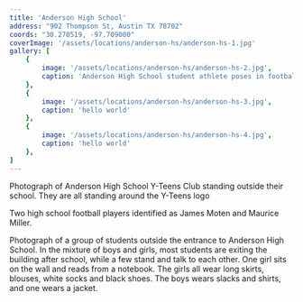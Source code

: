 ```yaml
---
title: 'Anderson High School'
address: "902 Thompson St, Austin TX 78702"
coords: "30.270519, -97.709000"
coverImage: '/assets/locations/anderson-hs/anderson-hs-1.jpg'
gallery: [
    {
        image: '/assets/locations/anderson-hs/anderson-hs-2.jpg',
        caption: 'Anderson High School student athlete poses in football uniform in center position.'
    },
    {
        image: '/assets/locations/anderson-hs/anderson-hs-3.jpg',
        caption: 'hello world'
    },
    {
        image: '/assets/locations/anderson-hs/anderson-hs-4.jpg',
        caption: 'hello world'
    },
]
---
```


Photograph of Anderson High School Y-Teens Club standing outside their school. They are all standing around the Y-Teens logo

Two high school football players identified as James Moten and Maurice Miller.

Photograph of a group of students outside the entrance to Anderson High School. In the mixture of boys and girls, most students are exiting the building after school, while a few stand and talk to each other. One girl sits on the wall and reads from a notebook. The girls all wear long skirts, blouses, white socks and black shoes. The boys wears slacks and shirts, and one wears a jacket.
